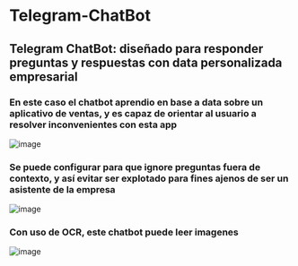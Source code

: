 # Telegram-ChatBot
## Telegram ChatBot: diseñado para responder preguntas y respuestas con data personalizada empresarial
### En este caso el chatbot aprendio en base a data sobre un aplicativo de ventas, y es capaz de orientar al usuario a resolver inconvenientes con esta app
![image](https://github.com/BrujitoOz/Telegram-ChatBot/assets/54969025/cf6973c2-0640-4dfe-9d35-9cc8a1432ec5)

### Se puede configurar para que ignore preguntas fuera de contexto, y así evitar ser explotado para fines ajenos de ser un asistente de la empresa
![image](https://github.com/BrujitoOz/Telegram-ChatBot/assets/54969025/0b7798be-4c30-4cbc-bf91-dfe7c6c5f828)

### Con uso de OCR, este chatbot puede leer imagenes
![image](https://github.com/BrujitoOz/Telegram-ChatBot/assets/54969025/fef86b52-030d-4ff9-991e-0943719822cf)
